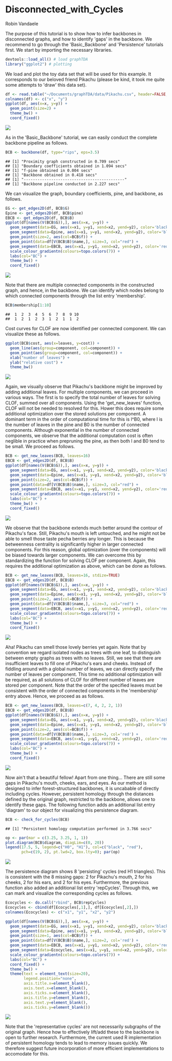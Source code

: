Disconnected\_with\_Cycles
================
Robin Vandaele

The purpose of this tutorial is to show how to infer backbones in disconnected graphs, and how to identify 'gaps' in the backbone. We recommend to go through the 'Basic\_Backbone' and 'Persistence' tutorials first. We start by importing the necessary libraries.

``` r
devtools::load_all() # load graphTDA
library("ggplot2") # plotting
```

We load and plot the toy data set that will be used for this example. It corresponds to our beloved friend Pikachu (please be kind, it took me quite some attempts to 'draw' this data set).

``` r
df <- read.table("~/Documents/graphTDA/data/Pikachu.csv", header=FALSE, sep=",")
colnames(df) <- c("x", "y")
ggplot(df, aes(x=x, y=y)) +
  geom_point(size=2) +
  theme_bw() +
  coord_fixed()
```

![](Disconnected_with_Cycles_files/figure-markdown_github/unnamed-chunk-2-1.png)

As in the 'Basic\_Backbone' tutorial, we can easily conduct the complete backbone pipeline as follows.

``` r
BCB <- backbone(df, type="rips", eps=3.5)
```

    ## [1] "Proximity graph constructed in 0.709 secs"
    ## [1] "Boundary coefficients obtained in 1.094 secs"
    ## [1] "f-pine obtained in 0.004 secs"
    ## [1] "Backbone obtained in 0.418 secs"
    ## [1] "--------------------------------------------"
    ## [1] "Backbone pipeline conducted in 2.227 secs"

We can visualize the graph, boundary coefficients, pine, and backbone, as follows.

``` r
EG <- get_edges2D(df, BCB$G)
Epine <- get_edges2D(df, BCB$pine)
EBCB <- get_edges2D(df, BCB$B)
ggplot(df[names(V(BCB$G)),], aes(x=x, y=y)) +
  geom_segment(data=EG, aes(x=x1, y=y1, xend=x2, yend=y2), color='black', alpha=0.15) +
  geom_segment(data=Epine, aes(x=x1, y=y1, xend=x2, yend=y2), color='black') +
  geom_point(size=2, aes(col=BCB$f)) +
  geom_point(data=df[V(BCB$B)$name,], size=3, col="red") +
  geom_segment(data=EBCB, aes(x=x1, y=y1, xend=x2, yend=y2), color='red', size=2) +
  scale_colour_gradientn(colours=topo.colors(7)) +
  labs(col="BC") +
  theme_bw() +
  coord_fixed()
```

![](Disconnected_with_Cycles_files/figure-markdown_github/unnamed-chunk-4-1.png)

Note that there are multiple connected components in the constructed graph, and hence, in the backbone. We can identify which nodes belong to which connected components through the list entry 'membership'.

``` r
BCB$membership[1:10]
```

    ##  1  2  3  4  5  6  7  8  9 10 
    ##  1  2  1  2  3  1  2  1  1  2

Cost curves for CLOF are now identified per connected component. We can visualize these as follows.

``` r
ggplot(BCB$cost, aes(x=leaves, y=cost)) +
  geom_line(aes(group=component, col=component)) +
  geom_point(aes(group=component, col=component)) +
  xlab("number of leaves") +
  ylab("relative cost") +
  theme_bw()
```

![](Disconnected_with_Cycles_files/figure-markdown_github/unnamed-chunk-6-1.png)

Again, we visually observe that Pikachu's backbone might be improved by adding additional leaves. For multiple components, we can proceed in various ways. The first is to specify the total number of leaves for solving CLOF, summed over all components. Using the 'get\_new\_leaves' function, CLOF will not be needed to resolved for this. Hower this does require some additional optimization over the stored solutions per component. A dominant term in the order of computational time for this is l^B0, where l is the number of leaves in the pine and B0 is the number of connected components. Although exponential in the number of connected components, we observe that the additional computation cost is often neglible in practice when prepruning the pine, as then both l and B0 tend to be small. We proceed as follows.

``` r
BCB <- get_new_leaves(BCB, leaves=16)
EBCB <- get_edges2D(df, BCB$B)
ggplot(df[names(V(BCB$G)),], aes(x=x, y=y)) +
  geom_segment(data=EG, aes(x=x1, y=y1, xend=x2, yend=y2), color='black', alpha=0.15) +
  geom_segment(data=Epine, aes(x=x1, y=y1, xend=x2, yend=y2), color='black') +
  geom_point(size=2, aes(col=BCB$f)) +
  geom_point(data=df[V(BCB$B)$name,], size=3, col="red") +
  geom_segment(data=EBCB, aes(x=x1, y=y1, xend=x2, yend=y2), color='red', size=2) +
  scale_colour_gradientn(colours=topo.colors(7)) +
  labs(col="BC") +
  theme_bw() +
  coord_fixed()
```

![](Disconnected_with_Cycles_files/figure-markdown_github/unnamed-chunk-7-1.png)

We observe that the backbone extends much better around the contour of Pikachu's face. Still, Pikachu's mouth is left untouched, and he might not be able to smell those taste pecha berries any longer. This is because the betweenness centrality is significantly higher in larger connected components. For this reason, global optimization (over the components) will be biased towards larger components. We can overcome this by standardizing the function for solving CLOF per component. Again, this requires the additional optimization as above, which can be done as follows.

``` r
BCB <- get_new_leaves(BCB, leaves=16, stdize=TRUE)
EBCB <- get_edges2D(df, BCB$B)
ggplot(df[names(V(BCB$G)),], aes(x=x, y=y)) +
  geom_segment(data=EG, aes(x=x1, y=y1, xend=x2, yend=y2), color='black', alpha=0.15) +
  geom_segment(data=Epine, aes(x=x1, y=y1, xend=x2, yend=y2), color='black') +
  geom_point(size=2, aes(col=BCB$f)) +
  geom_point(data=df[V(BCB$B)$name,], size=3, col="red") +
  geom_segment(data=EBCB, aes(x=x1, y=y1, xend=x2, yend=y2), color='red', size=2) +
  scale_colour_gradientn(colours=topo.colors(7)) +
  labs(col="BC") +
  theme_bw() +
  coord_fixed()
```

![](Disconnected_with_Cycles_files/figure-markdown_github/unnamed-chunk-8-1.png)

Aha! Pikachu can smell those lovely berries yet again. Note that by convention we regard isolated nodes as trees with one leaf, to distinguish between empty graphs as trees with no leaves. Still, we see that there are insufficient leaves to fill one of Pikachu's ears and cheeks. Instead of fiddling around with a global number of leaves, we can directly specify the number of leaves per component. This time no additional optimization will be required, as all solutions of CLOF for different number of leaves are stored per component. Note that the order of the specified leaves must be consistent with the order of connected components in the 'membership' entry above. Hence, we proceed as as follows.

``` r
BCB <- get_new_leaves(BCB, leaves=c(7, 4, 2, 2, 1))
EBCB <- get_edges2D(df, BCB$B)
ggplot(df[names(V(BCB$G)),], aes(x=x, y=y)) +
  geom_segment(data=EG, aes(x=x1, y=y1, xend=x2, yend=y2), color='black', alpha=0.15) +
  geom_segment(data=Epine, aes(x=x1, y=y1, xend=x2, yend=y2), color='black') +
  geom_point(size=2, aes(col=BCB$f)) +
  geom_point(data=df[V(BCB$B)$name,], size=3, col='red') +
  geom_segment(data=EBCB, aes(x=x1, y=y1, xend=x2, yend=y2), color='red', size=2) +
  scale_colour_gradientn(colours=topo.colors(7)) +
  labs(col="BC") +
  theme_bw() +
  coord_fixed()
```

![](Disconnected_with_Cycles_files/figure-markdown_github/unnamed-chunk-9-1.png)

Now ain't that a beautiful fellow! Apart from one thing... There are still some gaps in Pikachu's mouth, cheeks, ears, and eyes. As our method is designed to infer forest-structured backbones, it is uncabable of directly including cycles. However, persistent homology through the distances defined by the original graph, restricted to the backbone, allows one to identify these gaps. The following function adds an additional list entry 'diagram' to our object for visualizing this persistence diagram.

``` r
BCB <- check_for_cycles(BCB)
```

    ## [1] "Persistent homology computation performed in 3.766 secs"

``` r
op <- par(mar = c(3.25, 3.25, 1, 1))
plot.diagram(BCB$diagram, diagLim=c(0, 20))
legend(17.5, 5, legend=c("H0", "H1"), col=c("black", "red"), 
       pch=c(19, 2), pt.lwd=2, box.lty=0); par(op)
```

![](Disconnected_with_Cycles_files/figure-markdown_github/unnamed-chunk-10-1.png)

The persistence diagram shows 8 'persisting' cycles (red H1 triangles). This is consistent with the 8 missing gaps: 2 for Pikachu's mouth, 2 for his cheeks, 2 for his ears, and 2 for his eyes. Furthermore, the previous function also added an additional list entry 'repCycles'. Through this, we can mark and visualize the corresponding cycles as follows.

``` r
Ecocycles <- do.call("rbind", BCB$repCycles)
Ecocycles <- cbind(df[Ecocycles[,1],], df[Ecocycles[,2],])
colnames(Ecocycles) <- c("x1", "y1", "x2", "y2")

ggplot(df[names(V(BCB$G)),], aes(x=x, y=y)) +
  geom_segment(data=EG, aes(x=x1, y=y1, xend=x2, yend=y2), color='black', alpha=0.15) +
  geom_segment(data=Epine, aes(x=x1, y=y1, xend=x2, yend=y2), color='black') +
  geom_point(size=1, aes(col=BCB$f)) +
  geom_point(data=df[V(BCB$B)$name,], size=2, col='red') +
  geom_segment(data=EBCB, aes(x=x1, y=y1, xend=x2, yend=y2), color='red', size=1) +
  geom_segment(data=Ecocycles, aes(x=x1, y=y1, xend=x2, yend=y2), color='black', size=2, alpha=0.75) +
  scale_colour_gradientn(colours=topo.colors(7)) +
  labs(col="BC") +
  coord_fixed() +
  theme_bw() +
  theme(text = element_text(size=20),
        legend.position="none",
        axis.title.x=element_blank(),
        axis.text.x=element_blank(),
        axis.ticks.x=element_blank(),
        axis.title.y=element_blank(),
        axis.text.y=element_blank(),
        axis.ticks.y=element_blank())
```

![](Disconnected_with_Cycles_files/figure-markdown_github/unnamed-chunk-11-1.png)

Note that the 'representative cycles' are not necessarily subgraphs of the original graph. Hence how to effectively lift/add these to the backbone is open to further research. Furthermore, the current used R implementation of persistent homology tends to lead to memory issues quickly. We therefore suggest future incorporation of more efficient implementations to accomodate for this.
